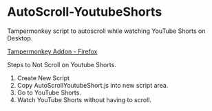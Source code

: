 # AutoScroll-YoutubeShorts
Tampermonkey script to autoscroll while watching YouTube Shorts on Desktop.

<a href="https://addons.mozilla.org/en-US/firefox/addon/tampermonkey/?utm_source=addons.mozilla.org&utm_medium=referral&utm_content=search">Tampermonkey Addon - Firefox</a>

Steps to Not Scroll on Youtube Shorts.
1. Create New Script
2. Copy AutoScrollYoutubeShort.js into new script area.
3. Go to YouTube Shorts.
4. Watch YouTube Shorts without having to scroll.

